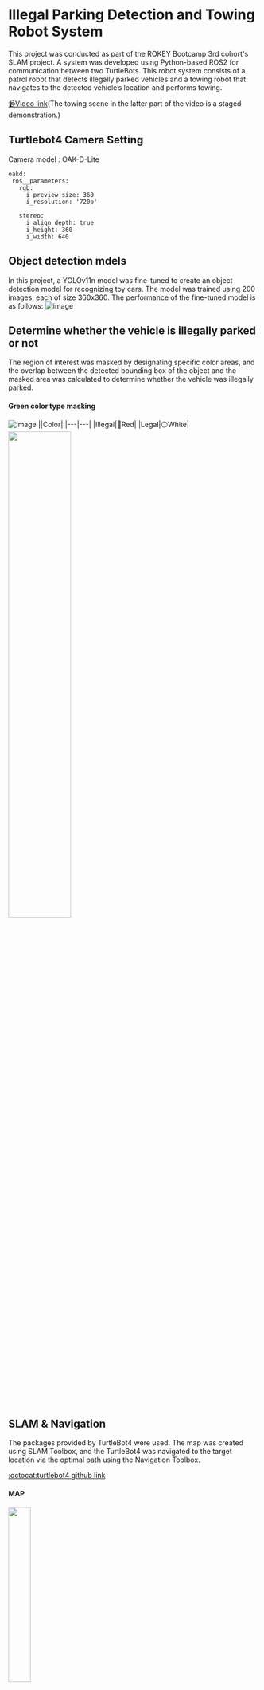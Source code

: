 # Illegal Parking Detection and Towing Robot System

This project was conducted as part of the ROKEY Bootcamp 3rd cohort's SLAM project.
A system was developed using Python-based ROS2 for communication between two TurtleBots.
This robot system consists of a patrol robot that detects illegally parked vehicles and a towing robot that navigates to the detected vehicle’s location and performs towing.

[📹Video link](https://youtu.be/kDVmqTWpEo4?si=YXWweSR9qxDkXr2W)(The towing scene in the latter part of the video is a staged demonstration.)

## Turtlebot4 Camera Setting
Camera model : OAK-D-Lite

    oakd:
     ros__parameters:
       rgb:
         i_preview_size: 360
         i_resolution: '720p'
      
       stereo:
         i_align_depth: true
         i_height: 360
         i_width: 640
## Object detection mdels
In this project, a YOLOv11n model was fine-tuned to create an object detection model for recognizing toy cars. The model was trained using 200 images, each of size 360x360. The performance of the fine-tuned model is as follows:
![image](https://github.com/user-attachments/assets/1c054476-ea74-4b22-92b3-4ea001da9fb0)

## Determine whether the vehicle is illegally parked or not
The region of interest was masked by designating specific color areas, and the overlap between the detected bounding box of the object and the masked area was calculated to determine whether the vehicle was illegally parked.
#### Green color type masking
![image](https://github.com/user-attachments/assets/6f838a9b-6560-484b-829f-598bc4f3693e)
||Color|
|---|---|
|Illegal|🔴Red|
|Legal|⚪️White|
<img src = "https://github.com/user-attachments/assets/ae8834a0-d8d1-49ee-9c26-409dc18db849" width="50%" height="50%">

## SLAM & Navigation
The packages provided by TurtleBot4 were used. The map was created using SLAM Toolbox, and the TurtleBot4 was navigated to the target location via the optimal path using the Navigation Toolbox.

[:octocat:turtlebot4 github link](https://github.com/turtlebot/turtlebot4/tree/jazzy?tab=readme-ov-file)
#### MAP
<img src = "https://github.com/user-attachments/assets/52b3ec07-4179-41e6-98ff-63bb23e0e8d2" width="30%" height="30%">


#### Navigation2
![Image](https://github.com/user-attachments/assets/6c421057-920b-4d70-8aa7-fa7ad474eab5)


## Code Explanation

### object_detection_tf.py
The node created from this file subscribes to RGB and depth images from the TurtleBot4, performs object detection to determine whether a vehicle is illegally parked, estimates the distance to the object using the depth image, transforms the detected position to the map frame via TF, and publishes it as a topic. All these processes run through multithreading.

![0525forgithub](https://github.com/user-attachments/assets/a3cc4270-ea6d-4e2d-98a9-6c9493d94aa0)

### patrol.py

This code utilizes the TurtleBot4 Navigation Toolbox to enable the robot to autonomously patrol a designated area. Waypoints were set to guide the robot’s patrol route automatically.

![patrol_forgit](https://github.com/user-attachments/assets/129a9228-c6ef-4bd6-b66a-45bdec08ec52)

### towing.py

This code is designed to receive map coordinate data of illegally parked vehicles from the patrol robot, navigate to that location, and capture a photo. The saved image file name includes the date and location information. After taking the photo, the robot is programmed to return to a specific location. However, due to the limitations of the TurtleBot4, the towing function could not be implemented.

<img src = "https://github.com/user-attachments/assets/d3529825-ff8a-417a-97ba-183367d82ac3" width="30%" height="30%">
<img src = "https://github.com/user-attachments/assets/b2a3404a-2f3c-4f7b-ac27-7420a54c3df7" width="31%" height="31%">

## Others
The configs folder contains the configuration file used for running the navigation. This configuration reduces the inflation radius to ensure smooth navigation even in narrow map environments. Additionally, the movement speed of the TurtleBot4 was lowered to adjust the camera update rate, improving the real-time performance of object detection.

The maps folder contains the map file generated through SLAM, and the model folder contains the .pt file of the YOLOv11n model that was fine-tuned through transfer learning.
